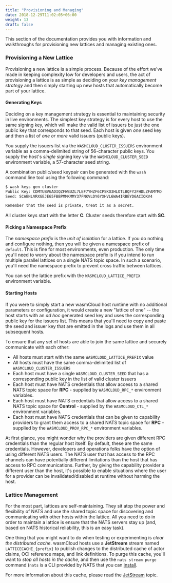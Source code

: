 ```yaml
---
title: "Provisioning and Managing"
date: 2018-12-29T11:02:05+06:00
weight: 13
draft: false
---
```


This section of the documentation provides you with information and walkthroughs for provisioning new lattices and managing existing ones.

### Provisioning a New Lattice
Provisioning a new lattice is a simple process. Because of the effort we've made in keeping complexity low for developers and users, the act of provisioning a lattice is as simple as deciding on your _key management strategy_ and then simply starting up new hosts that automatically become part of your lattice.

#### Generating Keys
Deciding on a key management strategy is essential to maintaining security in live environments. The simplest key strategy is for every host to use the same signing key, which will make the valid list of issuers be just the one public key that corresponds to that seed. Each host is given _one_ seed key and then a list of _one or more_ valid issuers (public keys).

You supply the issuers list via the `WASMCLOUD_CLUSTER_ISSUERS` environment variable as a comma-delimited string of 56-character public keys. You supply the host's _single_ signing key via the `WASMCLOUD_CLUSTER_SEED` environment variable, a 57-character seed string.

A combination public/seed keypair can be generated with the `wash` command line tool using the following command:

```bash
$ wash keys gen cluster
Public Key: CDMTUBVGADIQZFWBUZL7LEF7YHZF6CPSKO3HLOTLBQFY2FHDLZFAMYMD
Seed: SCABNLVRXGEJEG5FBBPMMKMMY37FNKVLDY6YXHVL6WA4IRBEYD6ACIQKV4

Remember that the seed is private, treat it as a secret.
```

All cluster keys start with the letter **C**. Cluster seeds therefore start with **SC**.

#### Picking a Namespace Prefix
The _namespace prefix_ is the _unit of isolation_ for a lattice. If you do nothing and configure nothing, then you will be given a namespace prefix of `default`. This is fine for most environments, even production. The only time you'll need to worry about the namespace prefix is if you intend to run multiple parallel lattices on a single NATS topic space. In such a scenario, you'll need the namespace prefix to prevent cross traffic between lattices. 

You can set the lattice prefix with the `WASMCLOUD_LATTICE_PREFIX` environment variable.

#### Starting Hosts
If you were to simply start a new wasmCloud host runtime with no additional parameters or configuration, it would create a new "lattice of one" -- the host starts with an _ad hoc_ generated seed key and uses the corresponding public key for the issuers list. This means that you'll need to copy and paste the seed and issuer key that are emitted in the logs and use them in all subsequent hosts.

To ensure that any set of hosts are able to join the same lattice and securely communicate with each other:
* All hosts must start with the same `WASMCLOUD_LATTICE_PREFIX` value
* All hosts must have the same comma-delimited list of `WASMCLOUD_CLUSTER_ISSUERS`
* Each host must have a single `WASMCLOUD_CLUSTER_SEED` that has a corresponding public key in the list of valid cluster issuers
* Each host must have NATS credentials that allow access to a shared NATS topic space for **RPC** - supplied by `WASMCLOUD_RPC_*` environment variables.
* Each host must have NATS credentials that allow access to a shared NATS topic space for **Control** - supplied by the `WASMCLOUD_CTL_*` environment variables.
* Each host must have NATS credentials that can be given to capability providers to grant them access to a shared NATS topic space for **RPC** - supplied by the `WASMCLOUD_PROV_RPC_*` environment variables.

At first glance, you might wonder why the providers are given different RPC credentials than the regular host itself. By default, these are the same credentials. However, developers and operations folks have the option of using different NATS users. The NATS user that has access to the RPC channels can have potentially different limitations than the host that has access to RPC communications. Further, by giving the capability provider a different user than the host, it's possible to enable situations where the user for a provider can be invalidated/disabled at runtime without harming the host.

### Lattice Management
For the most part, lattices are self-maintaining. They sit atop the power and flexibility of NATS and use the shared topic space for discovering and communicating with other hosts within the lattice. All you need to do in order to maintain a lattice is ensure that the NATS servers stay up (and, based on NATS historical reliability, this is an easy task).

One thing that you might want to do when testing or experimenting is _clear the distributed cache_. wasmCloud hosts use a **JetStream** stream named `LATTICECACHE_{prefix}` to publish changes to the distributed cache of actor claims, OCI reference maps, and link definitions. To purge this cache, you'll want to _stop all hosts in the cache_, and then use the `nats stream purge` command (`nats` is a CLI provided by NATS that you can [install](https://github.com/nats-io/natscli).

For more information about this cache, please read the [JetStream](../jetstream) topic.